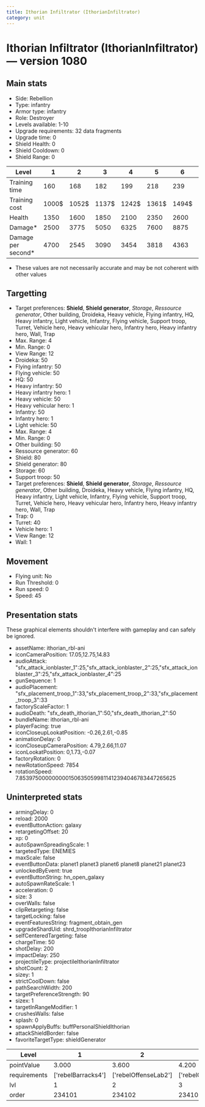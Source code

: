 ```yaml
---
title: Ithorian Infiltrator (IthorianInfiltrator)
category: unit
---
```


# Ithorian Infiltrator (IthorianInfiltrator) — version 1080

## Main stats

  * Side: Rebellion
  * Type: infantry
  * Armor type: infantry
  * Role: Destroyer
  * Levels available: 1-10
  * Upgrade requirements: 32 data fragments
  * Upgrade time: 0
  * Shield Health: 0
  * Shield Cooldown: 0
  * Shield Range: 0

|Level             |1    |2    |3    |4    |5    |6    |7    |8    |9    |10   |
|------------------|-----|-----|-----|-----|-----|-----|-----|-----|-----|-----|
|Training time     |160  |168  |182  |199  |218  |239  |262  |287  |313  |340  |
|Training cost     |1000$|1052$|1137$|1242$|1361$|1494$|1638$|1791$|1954$|2125$|
|Health            |1350 |1600 |1850 |2100 |2350 |2600 |2850 |3100 |3350 |3600 |
|Damage*           |2500 |3775 |5050 |6325 |7600 |8875 |10150|11425|12700|13975|
|Damage per second*|4700 |2545 |3090 |3454 |3818 |4363 |4909 |5272 |5636 |6545 |

* These values are not necessarily accurate and may be not coherent with other values

## Targetting

  * Target preferences: **Shield**, **Shield generator**, _Storage_, _Ressource generator_, Other building, Droideka, Heavy vehicle, Flying infantry, HQ, Heavy infantry, Light vehicle, Infantry, Flying vehicle, Support troop, Turret, Vehicle hero, Heavy vehicular hero, Infantry hero, Heavy infantry hero, Wall, Trap
  * Max. Range: 4
  * Min. Range: 0
  * View Range: 12
  * Droideka: 50
  * Flying infantry: 50
  * Flying vehicle: 50
  * HQ: 50
  * Heavy infantry: 50
  * Heavy infantry hero: 1
  * Heavy vehicle: 50
  * Heavy vehicular hero: 1
  * Infantry: 50
  * Infantry hero: 1
  * Light vehicle: 50
  * Max. Range: 4
  * Min. Range: 0
  * Other building: 50
  * Ressource generator: 60
  * Shield: 80
  * Shield generator: 80
  * Storage: 60
  * Support troop: 50
  * Target preferences: **Shield**, **Shield generator**, _Storage_, _Ressource generator_, Other building, Droideka, Heavy vehicle, Flying infantry, HQ, Heavy infantry, Light vehicle, Infantry, Flying vehicle, Support troop, Turret, Vehicle hero, Heavy vehicular hero, Infantry hero, Heavy infantry hero, Wall, Trap
  * Trap: 0
  * Turret: 40
  * Vehicle hero: 1
  * View Range: 12
  * Wall: 1

## Movement

  * Flying unit: No
  * Run Threshold: 0
  * Run speed: 0
  * Speed: 45

## Presentation stats

These graphical elements shouldn't interfere with gameplay and can safely be ignored.

  * assetName: ithorian_rbl-ani
  * iconCameraPosition: 17.05,12.75,14.83
  * audioAttack: "sfx_attack_ionblaster_1":25,"sfx_attack_ionblaster_2":25,"sfx_attack_ionblaster_3":25,"sfx_attack_ionblaster_4":25
  * gunSequence: 1
  * audioPlacement: "sfx_placement_troop_1":33,"sfx_placement_troop_2":33,"sfx_placement_troop_3":33
  * factoryScaleFactor: 1
  * audioDeath: "sfx_death_ithorian_1":50,"sfx_death_ithorian_2":50
  * bundleName: ithorian_rbl-ani
  * playerFacing: true
  * iconCloseupLookatPosition: -0.26,2.61,-0.85
  * animationDelay: 0
  * iconCloseupCameraPosition: 4.79,2.66,11.07
  * iconLookatPosition: 0,1.73,-0.07
  * factoryRotation: 0
  * newRotationSpeed: 7854
  * rotationSpeed: 7.8539750000000001506350599811412394046783447265625

## Uninterpreted stats

  * armingDelay: 0
  * reload: 2000
  * eventButtonAction: galaxy
  * retargetingOffset: 20
  * xp: 0
  * autoSpawnSpreadingScale: 1
  * targetedType: ENEMIES
  * maxScale: false
  * eventButtonData: planet1 planet3 planet6 planet8 planet21 planet23
  * unlockedByEvent: true
  * eventButtonString: hn_open_galaxy
  * autoSpawnRateScale: 1
  * acceleration: 0
  * size: 3
  * overWalls: false
  * clipRetargeting: false
  * targetLocking: false
  * eventFeaturesString: fragment_obtain_gen
  * upgradeShardUid: shrd_troopIthorianInfiltrator
  * selfCenteredTargeting: false
  * chargeTime: 50
  * shotDelay: 200
  * impactDelay: 250
  * projectileType: projectileIthorianInfiltrator
  * shotCount: 2
  * sizey: 1
  * strictCoolDown: false
  * pathSearchWidth: 200
  * targetPreferenceStrength: 90
  * sizex: 1
  * targetInRangeModifier: 1
  * crushesWalls: false
  * splash: 0
  * spawnApplyBuffs: buffPersonalShieldIthorian
  * attackShieldBorder: false
  * favoriteTargetType: shieldGenerator

|Level       |1                 |2                   |3                   |4                   |5                   |6                   |7                   |8                   |9                   |10                   |
|------------|------------------|--------------------|--------------------|--------------------|--------------------|--------------------|--------------------|--------------------|--------------------|---------------------|
|pointValue  |3.000             |3.600               |4.200               |4.800               |5.400               |6.000               |6.600               |7.200               |7.800               |9.000                |
|requirements|['rebelBarracks4']|['rebelOffenseLab2']|['rebelOffenseLab3']|['rebelOffenseLab4']|['rebelOffenseLab5']|['rebelOffenseLab6']|['rebelOffenseLab7']|['rebelOffenseLab8']|['rebelOffenseLab9']|['rebelOffenseLab10']|
|lvl         |1                 |2                   |3                   |4                   |5                   |6                   |7                   |8                   |9                   |10                   |
|order       |234101            |234102              |234103              |234104              |234105              |234106              |234107              |234108              |234109              |234110               |

